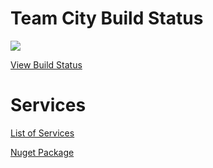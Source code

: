 # Team City Build Status

<a href="http://vm-scorchio.westeurope.cloudapp.azure.com:888/viewType.html?buildTypeId=Services_Build&guest=1">
	<img src="http://vm-scorchio.westeurope.cloudapp.azure.com:888/app/rest/builds/buildType:(id:Services_Build)/statusIcon"/>
</a>

[View Build Status](http://vm-scorchio.westeurope.cloudapp.azure.com:888/viewType.html?buildTypeId=Services_Build&guest=1)

# Services


[List of Services](Scorchio.Services.md)

[Nuget Package](https://www.nuget.org/packages/Scorchio.Services)
